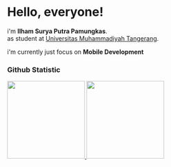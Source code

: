 # Hello, everyone! 

i'm **Ilham Surya Putra Pamungkas**.<br>
as student at [Universitas Muhammadiyah Tangerang](https://umt.ac.id/).<br>

i'm currently just focus on **Mobile Development**

### Github Statistic
<p align="left">
<a href="https://github.com/dimasmds">
  <img height="180em" src="https://github-readme-stats-eight-theta.vercel.app/api?username=ispamungkas&show_icons=true&theme=algolia&include_all_commits=true&count_private=true"/>
  <img height="180em" src="https://github-readme-stats-eight-theta.vercel.app/api/top-langs/?username=ispamungkas&layout=compact&langs_count=8&theme=algolia"/>
</a>
</p>
